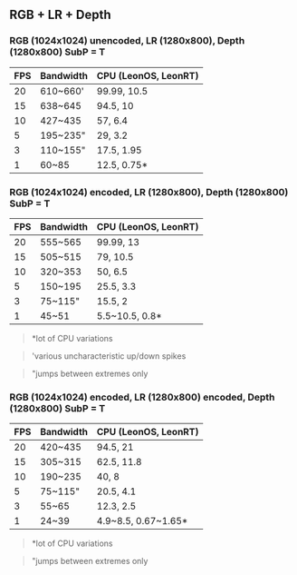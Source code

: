 
## RGB + LR + Depth

### RGB (1024x1024) unencoded, LR (1280x800), Depth (1280x800) SubP = T
| FPS  | Bandwidth | CPU (LeonOS, LeonRT) |
| ------------- | ------------- | ------------- |
| 20 | 610~660'  | 99.99, 10.5 |
| 15  | 638~645  | 94.5, 10 |
| 10  | 427~435  | 57, 6.4 |
| 5  | 195~235"  | 29, 3.2 |
| 3  | 110~155"  | 17.5, 1.95 |
| 1  | 60~85  | 12.5, 0.75* |			


### RGB (1024x1024) encoded, LR (1280x800), Depth (1280x800) SubP = T
| FPS  | Bandwidth | CPU (LeonOS, LeonRT) |
| ------------- | ------------- | ------------- |
| 20 | 555~565  | 99.99, 13 |
| 15  | 505~515  | 79, 10.5 |
| 10  | 320~353  | 50, 6.5 |
| 5  | 150~195  | 25.5, 3.3 |
| 3  | 75~115"  | 15.5, 2 |
| 1  | 45~51  | 5.5~10.5, 0.8* |	
> *lot of CPU variations

> 'various uncharacteristic up/down spikes

> "jumps between extremes only


### RGB (1024x1024) encoded, LR (1280x800) encoded, Depth (1280x800) SubP = T
| FPS  | Bandwidth | CPU (LeonOS, LeonRT) |
| ------------- | ------------- | ------------- |
| 20 | 420~435  | 94.5, 21 |
| 15  | 305~315  | 62.5, 11.8 |
| 10  | 190~235  | 40, 8 |
| 5  | 75~115"  | 20.5, 4.1 |
| 3  | 55~65  | 12.3, 2.5 |
| 1  | 24~39  | 4.9~8.5, 0.67~1.65* |	
> *lot of CPU variations

> "jumps between extremes only